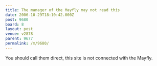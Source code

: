 ```yaml
---
title: The manager of the Mayfly may not read this
date: 2006-10-29T18:10:42.000Z
post: 9680
board: 8
layout: post
venue: v2878
parent: 9677
permalink: /m/9680/
---
```

You should call them direct, this site is not connected with the Mayfly.
